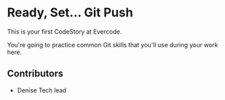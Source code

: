 
# Ready, Set... Git Push

This is your first CodeStory at Evercode.

You're going to practice common Git skills that you'll use during your work here.

## Contributors

- Denise Tech lead
